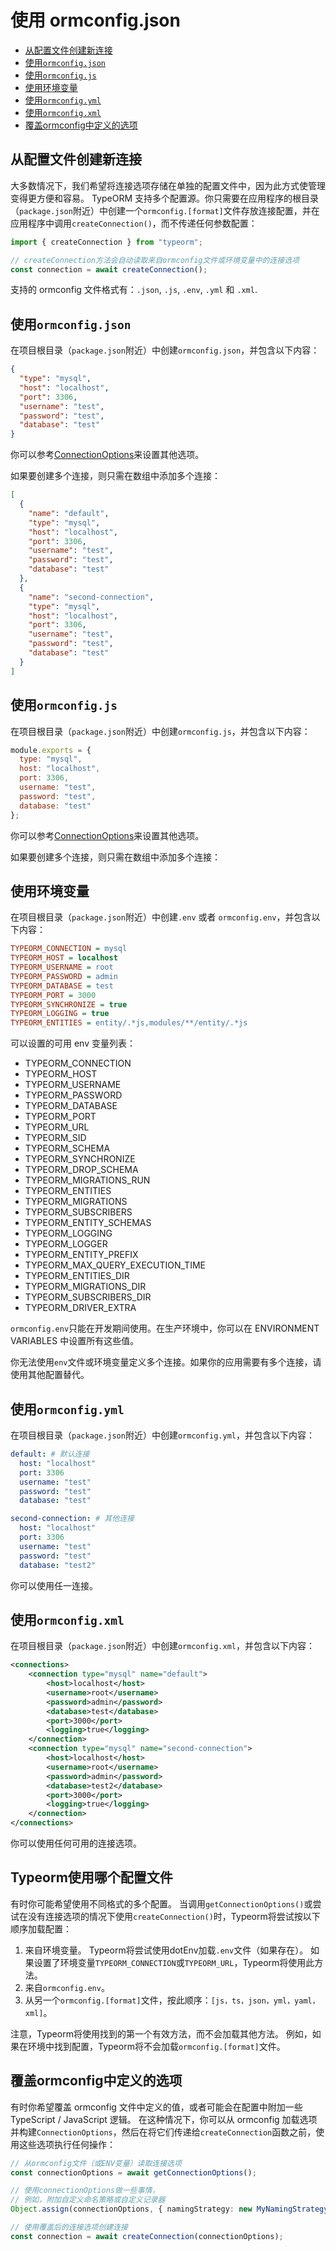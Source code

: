 # 使用 ormconfig.json

  * [从配置文件创建新连接](#从配置文件创建新连接)
  * [使用`ormconfig.json`](#使用`ormconfig.json`)
  * [使用`ormconfig.js`](#使用`ormconfig.js`)
  * [使用环境变量](#使用环境变量)
  * [使用`ormconfig.yml`](#使用`ormconfig.yml`)
  * [使用`ormconfig.xml`](#使用`ormconfig.xml`)
  * [覆盖ormconfig中定义的选项](#覆盖ormconfig中定义的选项)

## 从配置文件创建新连接

大多数情况下，我们希望将连接选项存储在单独的配置文件中，因为此方式使管理变得更方便和容易。 TypeORM 支持多个配置源。你只需要在应用程序的根目录（`package.json`附近）中创建一个`ormconfig.[format]`文件存放连接配置，并在应用程序中调用`createConnection()`，而不传递任何参数配置：

```typescript
import { createConnection } from "typeorm";

// createConnection方法会自动读取来自ormconfig文件或环境变量中的连接选项
const connection = await createConnection();
```

支持的 ormconfig 文件格式有：`.json`, `.js`, `.env`, `.yml` 和 `.xml`.

## 使用`ormconfig.json`

在项目根目录（`package.json`附近）中创建`ormconfig.json`，并包含以下内容：

```json
{
  "type": "mysql",
  "host": "localhost",
  "port": 3306,
  "username": "test",
  "password": "test",
  "database": "test"
}
```

你可以参考[ConnectionOptions](./connection-options.md)来设置其他选项。

如果要创建多个连接，则只需在数组中添加多个连接：

```json
[
  {
    "name": "default",
    "type": "mysql",
    "host": "localhost",
    "port": 3306,
    "username": "test",
    "password": "test",
    "database": "test"
  },
  {
    "name": "second-connection",
    "type": "mysql",
    "host": "localhost",
    "port": 3306,
    "username": "test",
    "password": "test",
    "database": "test"
  }
]
```

## 使用`ormconfig.js`

在项目根目录（`package.json`附近）中创建`ormconfig.js`，并包含以下内容：

```javascript
module.exports = {
  type: "mysql",
  host: "localhost",
  port: 3306,
  username: "test",
  password: "test",
  database: "test"
};
```

你可以参考[ConnectionOptions](./connection-options.md)来设置其他选项。

如果要创建多个连接，则只需在数组中添加多个连接：

## 使用环境变量

在项目根目录（`package.json`附近）中创建`.env` 或者 `ormconfig.env`，并包含以下内容：

```ini
TYPEORM_CONNECTION = mysql
TYPEORM_HOST = localhost
TYPEORM_USERNAME = root
TYPEORM_PASSWORD = admin
TYPEORM_DATABASE = test
TYPEORM_PORT = 3000
TYPEORM_SYNCHRONIZE = true
TYPEORM_LOGGING = true
TYPEORM_ENTITIES = entity/.*js,modules/**/entity/.*js
```

可以设置的可用 env 变量列表：

- TYPEORM_CONNECTION
- TYPEORM_HOST
- TYPEORM_USERNAME
- TYPEORM_PASSWORD
- TYPEORM_DATABASE
- TYPEORM_PORT
- TYPEORM_URL
- TYPEORM_SID
- TYPEORM_SCHEMA
- TYPEORM_SYNCHRONIZE
- TYPEORM_DROP_SCHEMA
- TYPEORM_MIGRATIONS_RUN
- TYPEORM_ENTITIES
- TYPEORM_MIGRATIONS
- TYPEORM_SUBSCRIBERS
- TYPEORM_ENTITY_SCHEMAS
- TYPEORM_LOGGING
- TYPEORM_LOGGER
- TYPEORM_ENTITY_PREFIX
- TYPEORM_MAX_QUERY_EXECUTION_TIME
- TYPEORM_ENTITIES_DIR
- TYPEORM_MIGRATIONS_DIR
- TYPEORM_SUBSCRIBERS_DIR
- TYPEORM_DRIVER_EXTRA

`ormconfig.env`只能在开发期间使用。在生产环境中，你可以在 ENVIRONMENT VARIABLES 中设置所有这些值。

你无法使用`env`文件或环境变量定义多个连接。如果你的应用需要有多个连接，请使用其他配置替代。

## 使用`ormconfig.yml`

在项目根目录（`package.json`附近）中创建`ormconfig.yml`，并包含以下内容：

```yaml
default: # 默认连接
  host: "localhost"
  port: 3306
  username: "test"
  password: "test"
  database: "test"

second-connection: # 其他连接
  host: "localhost"
  port: 3306
  username: "test"
  password: "test"
  database: "test2"
```

你可以使用任一连接。

## 使用`ormconfig.xml`

在项目根目录（`package.json`附近）中创建`ormconfig.xml`，并包含以下内容：

```xml
<connections>
    <connection type="mysql" name="default">
        <host>localhost</host>
        <username>root</username>
        <password>admin</password>
        <database>test</database>
        <port>3000</port>
        <logging>true</logging>
    </connection>
    <connection type="mysql" name="second-connection">
        <host>localhost</host>
        <username>root</username>
        <password>admin</password>
        <database>test2</database>
        <port>3000</port>
        <logging>true</logging>
    </connection>
</connections>
```

你可以使用任何可用的连接选项。

## Typeorm使用哪个配置文件

有时你可能希望使用不同格式的多个配置。 当调用`getConnectionOptions()`或尝试在没有连接选项的情况下使用`createConnection()`时，Typeorm将尝试按以下顺序加载配置：

1. 来自环境变量。 Typeorm将尝试使用dotEnv加载`.env`文件（如果存在）。 如果设置了环境变量`TYPEORM_CONNECTION`或`TYPEORM_URL`，Typeorm将使用此方法。
2. 来自`ormconfig.env`。
3. 从另一个`ormconfig.[format]`文件，按此顺序：`[js，ts，json，yml，yaml，xml]`。

注意，Typeorm将使用找到的第一个有效方法，而不会加载其他方法。 例如，如果在环境中找到配置，Typeorm将不会加载`ormconfig.[format]`文件。

## 覆盖ormconfig中定义的选项

有时你希望覆盖 ormconfig 文件中定义的值，或者可能会在配置中附加一些 TypeScript / JavaScript 逻辑。
在这种情况下，你可以从 ormconfig 加载选项并构建`ConnectionOptions`，然后在将它们传递给`createConnection`函数之前，使用这些选项执行任何操作：

```typescript
// 从ormconfig文件（或ENV变量）读取连接选项
const connectionOptions = await getConnectionOptions();

// 使用connectionOptions做一些事情，
// 例如，附加自定义命名策略或自定义记录器
Object.assign(connectionOptions, { namingStrategy: new MyNamingStrategy() });

// 使用覆盖后的连接选项创建连接
const connection = await createConnection(connectionOptions);
```
